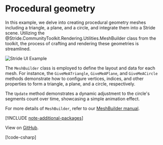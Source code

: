 # Procedural geometry

In this example, we delve into creating procedural geometry meshes including a triangle, a plane, and a circle, and integrate them into a Stride scene. Utilizing the @Stride.CommunityToolkit.Rendering.Utilities.MeshBuilder class from the toolkit, the process of crafting and rendering these geometries is streamlined.

![Stride UI Example](media/stride-game-engine-procedural-geometry.webp)

The `MeshBuilder` class is employed to define the layout and data for each mesh. For instance, the `GiveMeATriangle`, `GiveMeAPlane`, and `GiveMeACircle` methods demonstrate how to configure vertices, indices, and other properties to form a triangle, a plane, and a circle, respectively.

The `Update` method demonstrates a dynamic adjustment to the circle's segments count over time, showcasing a simple animation effect.

For more details of `MeshBuilder`, refer to our [MeshBuilder manual](../../rendering/mesh-builder.md).

[!INCLUDE [note-additional-packages](../../../includes/manual/examples/note-additional-packages.md)]

View on [GitHub](https://github.com/stride3d/stride-community-toolkit/tree/main/examples/code-only/Example05_ProceduralGeometry).

[!code-csharp[](../../../../examples/code-only/Example05_ProceduralGeometry/Program.cs)]
